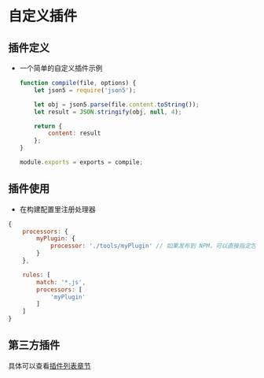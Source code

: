 # 自定义插件

## 插件定义

* 一个简单的自定义插件示例

    ```javascript
    function compile(file, options) {
        let json5 = require('json5');

        let obj = json5.parse(file.content.toString());
        let result = JSON.stringify(obj, null, 4);

        return {
            content: result
        };
    }

    module.exports = exports = compile;
    ```

## 插件使用

* 在构建配置里注册处理器

```javascript
{
    processors: {
        myPlugin: {
            processor: './tools/myPlugin' // 如果发布到 NPM，可以直接指定包名，前提得先安装该插件 NPM 包
        }
    },

    rules: [
        match: '*.js',
        processors: [
            'myPlugin'
        ]
    ]
}
```

## 第三方插件

具体可以查看[插件列表章节](plugins/imgCompress)
